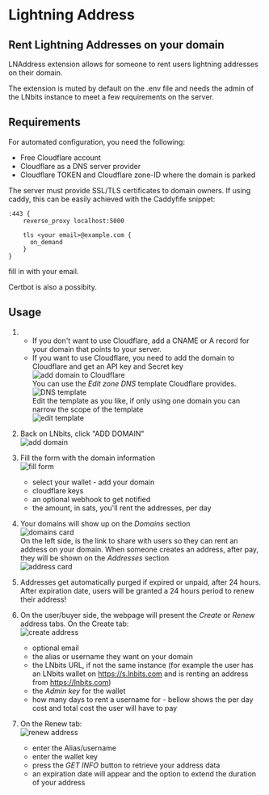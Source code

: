 <h1>Lightning Address</h1>
<h2>Rent Lightning Addresses on your domain</h2>
LNAddress extension allows for someone to rent users lightning addresses on their domain.

The extension is muted by default on the .env file and needs the admin of the LNbits instance to meet a few requirements on the server.

## Requirements

For automated configuration, you need the following:

- Free Cloudflare account
- Cloudflare as a DNS server provider
- Cloudflare TOKEN and Cloudflare zone-ID where the domain is parked

The server must provide SSL/TLS certificates to domain owners. If using caddy, this can be easily achieved with the Caddyfife snippet:

```
:443 {
    reverse_proxy localhost:5000

    tls <your email>@example.com {
      on_demand
    }
}
```

fill in with your email.

Certbot is also a possibity.

## Usage

   
1. - If you don't want to use Cloudflare, add a CNAME or A record for your domain that points to your server.
   - If you want to use Cloudflare, you need to add the domain to Cloudflare and get an API key and Secret key\
   ![add domain to Cloudflare](https://i.imgur.com/KTJK7uT.png)\
   You can use the _Edit zone DNS_ template Cloudflare provides.\
   ![DNS template](https://i.imgur.com/ciRXuGd.png)\
   Edit the template as you like, if only using one domain you can narrow the scope of the template\
   ![edit template](https://i.imgur.com/NCUF72C.png)



2. Back on LNbits, click "ADD DOMAIN"\
   ![add domain](https://i.imgur.com/9Ed3NX4.png)

3. Fill the form with the domain information\
   ![fill form](https://i.imgur.com/JMcXXbS.png)

   - select your wallet - add your domain
   - cloudflare keys
   - an optional webhook to get notified
   - the amount, in sats, you'll rent the addresses, per day

4. Your domains will show up on the _Domains_ section\
   ![domains card](https://i.imgur.com/Fol1Arf.png)\
   On the left side, is the link to share with users so they can rent an address on your domain. When someone creates an address, after pay, they will be shown on the _Addresses_ section\
   ![address card](https://i.imgur.com/judrIeo.png)

5. Addresses get automatically purged if expired or unpaid, after 24 hours. After expiration date, users will be granted a 24 hours period to renew their address!

6. On the user/buyer side, the webpage will present the _Create_ or _Renew_ address tabs. On the Create tab:\
   ![create address](https://i.imgur.com/lSYWGeT.png)
   - optional email
   - the alias or username they want on your domain
   - the LNbits URL, if not the same instance (for example the user has an LNbits wallet on https://s.lnbits.com and is renting an address from https://lnbits.com)
   - the _Admin key_ for the wallet
   - how many days to rent a username for - bellow shows the per day cost and total cost the user will have to pay
7. On the Renew tab:\
   ![renew address](https://i.imgur.com/rzU46ps.png)
   - enter the Alias/username
   - enter the wallet key
   - press the _GET INFO_ button to retrieve your address data
   - an expiration date will appear and the option to extend the duration of your address
